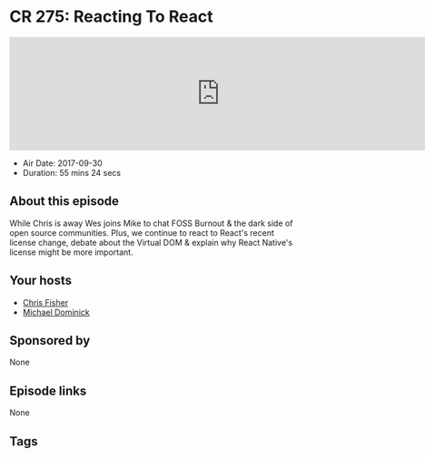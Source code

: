 # CR 275: Reacting To React

<iframe src="https://player.fireside.fm/v2/MLf2ZzhC+uc0jCuJK?theme=dark" width="740" height="200" frameborder="0" scrolling="no"></iframe>

* Air Date: 2017-09-30
* Duration: 55 mins 24 secs

## About this episode

While Chris is away Wes joins Mike to chat FOSS Burnout & the dark side of open source communities. Plus, we continue to react to React's recent license change, debate about the Virtual DOM & explain why React Native's license might be more important.

## Your hosts
* [Chris Fisher](https://coder.show/hosts/chrislas)
* [Michael Dominick](https://coder.show/hosts/michael)

## Sponsored by

None



## Episode links

None



## Tags

